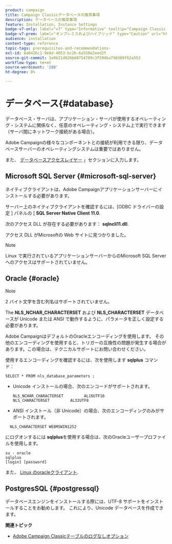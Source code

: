```yaml
---
product: campaign
title: Campaign Classicデータベースの推奨事項
description: データベースの推奨事項
feature: Installation, Instance Settings
badge-v7-only: label="v7" type="Informative" tooltip="Campaign Classic v7 にのみ適用されます"
badge-v7-prem: label="オンプレミスおよびハイブリッド" type="Caution" url="https://experienceleague.adobe.com/docs/campaign-classic/using/installing-campaign-classic/architecture-and-hosting-models/hosting-models-lp/hosting-models.html?lang=ja" tooltip="オンプレミスデプロイメントとハイブリッドデプロイメントにのみ適用されます"
audience: installation
content-type: reference
topic-tags: prerequisites-and-recommendations-
exl-id: 8a0426c1-9e8d-4053-bc2b-6a550e2eed2f
source-git-commit: 3a9b21d626b60754789c3f594ba798309f62a553
workflow-type: tm+mt
source-wordcount: '288'
ht-degree: 8%

---
```


# データベース{#database}



データベース・サーバは、アプリケーション・サーバが使用するオペレーティング・システムに関係なく、任意のオペレーティング・システム上で実行できます（サーバ間にネットワーク接続がある場合）。

Adobe Campaignの様々なコンポーネントとの接続が利用できる限り、データベースサーバーのオペレーティングシステムは重要ではありません。

また、 [データベースアクセスレイヤー](../../installation/using/prerequisites-of-campaign-installation-in-linux.md#database-access-layers) 」セクションに入力します。

## Microsoft SQL Server {#microsoft-sql-server}

ネイティブクライアントは、Adobe Campaignアプリケーションサーバーにインストールする必要があります。

サーバー上のネイティブクライアントを確認するには、[ODBC ドライバーの設定 ] パネルの [ **SQL Server Native Client 11.0**.

次のアクセス DLL が存在する必要があります： **sqlncli11.dll**.

アクセス DLL がMicrosoftの Web サイトに見つかりました。

>[!NOTE]
>
>Linux で実行されているアプリケーションサーバーからのMicrosoft SQL Server へのアクセスはサポートされていません。

## Oracle {#oracle}

>[!NOTE]
>
>2 バイト文字を含む列名はサポートされていません。

The **NLS_NCHAR_CHARACTERSET** および **NLS_CHARACTERSET** データベースが Unicode または ANSI で動作するように、パラメータを正しく設定する必要があります。

Adobe CampaignはデフォルトのOracleエンコーディングを使用します。 その他のエンコーディングを使用すると、トリガーの互換性の問題が発生する場合があります。この場合は、テクニカルサポートにお問い合わせください。

使用するエンコーディングを確認するには、次を使用します **sqlplus** コマンド：

```
SELECT * FROM nls_database_parameters ;
```

* Unicode インストールの場合、次のエンコードがサポートされます。

  ```
  NLS_NCHAR_CHARACTERSET         AL16UTF16
  NLS_CHARACTERSET         AL32UTF8
  ```

* ANSI インストール（非 Unicode）の場合、次のエンコーディングのみがサポートされます。

```
  NLS_CHARACTERSET WE8MSWIN1252
```

にログオンするには **sqlplus**&#x200B;を使用する場合は、次のOracleユーザープロファイルを使用します。

```
su - oracle 
sqlplus 
[login] [password]
```

また、 [Linux のoracleクライアント](../../installation/using/installing-packages-with-linux.md#oracle-client-in-linux).

## PostgresSQL {#postgressql}

データベースエンジンをインストールする際には、UTF-8 サポートをインストールすることをお勧めします。 これにより、Unicode データベースを作成できます。

**関連トピック**

* [Adobe Campaign Classicテーブルのログなしオプション](https://helpx.adobe.com/campaign/kb/unlogged-tables-classic.html)

